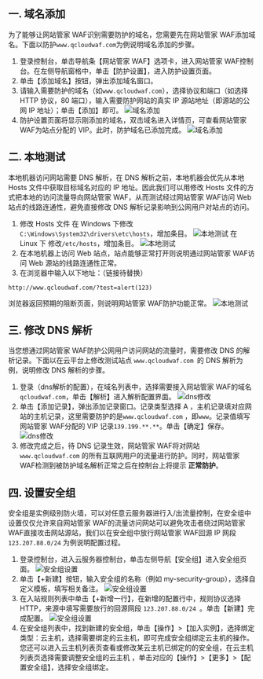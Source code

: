 ## 一. 域名添加
为了能够让网站管家 WAF识别需要防护的域名，您需要先在网站管家 WAF添加域名。下面以防护`www.qcloudwaf.com`为例说明域名添加的步骤。

1. 登录控制台，单击导航条【网站管家 WAF】选项卡，进入网站管家 WAF控制台。在左侧导航窗格中，单击【防护设置】，进入防护设置页面。
2. 单击【添加域名】按钮，弹出添加域名窗口。
3. 请输入需要防护的域名（如`www.qcloudwaf.com`），选择协议和端口（如选择 HTTP 协议，80 端口），输入需要防护网站的真实 IP 源站地址（即源站的公网 IP 地址）；单击【添加】即可。
  ![域名添加](https://mc.qcloudimg.com/static/img/domain_add_01.png)
4. 防护设置页面将显示刚添加的域名，双击域名进入详情页，可查看网站管家 WAF为站点分配的 VIP。此时，防护域名已添加完成。
  ![域名添加](https://mc.qcloudimg.com/static/img/domain_add_02.png)

## 二. 本地测试
本地机器访问网站需要 DNS 解析，在 DNS 解析之前，本地机器会优先从本地 Hosts 文件中获取目标域名对应的 IP 地址。因此我们可以用修改 Hosts 文件的方式把本地的访问流量导向网站管家 WAF，从而测试经过网站管家 WAF访问 Web 站点的线路连通性，避免直接修改 DNS 解析记录影响到公网用户对站点的访问。

1. 修改 Hosts 文件
在 Windows 下修改`C:\Windows\System32\drivers\etc\hosts`，增加条目。
![本地测试](https://mc.qcloudimg.com/static/img/local_test_01.png)
在 Linux 下 修改`/etc/hosts`，增加条目。
![本地测试](https://mc.qcloudimg.com/static/img/local_test_02.png)
2. 在本地机器上访问 Web 站点，站点能够正常打开则说明通过网站管家 WAF访问 Web 源站的线路连通性正常。
3. 在浏览器中输入以下地址：（链接待替换）
```
http://www.qcloudwaf.com/?test=alert(123)  
```
浏览器返回预期的阻断页面，则说明网站管家 WAF防护功能正常。
![本地测试](https://mc.qcloudimg.com/static/img/local_test_03.png)


## 三. 修改 DNS 解析
当您想通过网站管家 WAF防护公网用户访问网站的流量时，需要修改 DNS 的解析记录。下面以在云平台上修改测试站点 `www.qcloudwaf.com `的 DNS 解析为例，说明修改 DNS 解析的步骤。

1. 登录（dns解析的配置），在域名列表中，选择需要接入网站管家 WAF的域名`qcloudwaf.com`，单击【解析】进入解析配置界面。
  ![dns修改](https://mc.qcloudimg.com/static/img/domain_exp_01.png)
2. 单击【添加记录】，弹出添加记录窗口。记录类型选择 A ，主机记录填对应网站的主机记录，这里需要防护的是`www.qcloudwaf.com` ，即`www`。记录值填写网站管家 WAF分配的 VIP 记录`139.199.**.**`。单击【确定】保存。
  ![dns修改](https://mc.qcloudimg.com/static/img/domain_exp_02.png)
3. 修改完成之后，待 DNS 记录生效，网站管家 WAF将对网站`www.qcloudwaf.com` 的所有互联网用户的流量进行防护。同时，网站管家 WAF检测到被防护域名解析正常之后在控制台上将提示 **正常防护**。

## 四. 设置安全组 
安全组是实例级别防火墙，可以对任意云服务器进行入/出流量控制，在安全组中设置仅仅允许来自网站管家 WAF的流量访问网站可以避免攻击者绕过网站管家 WAF直接攻击网站源站，我们以在安全组中放行网站管家 WAF回源 IP 网段 `123.207.88.0/24` 为例说明配置过程。

1. 登录控制台，进入云服务器控制台，单击左侧导航【安全组】进入安全组页面。
![安全组设置](https://mc.qcloudimg.com/static/img/sec_group_01.png)
2. 单击【+新建】按钮，输入安全组的名称（例如 my-security-group），选择自定义模板，填写相关备注。
![安全组设置](https://mc.qcloudimg.com/static/img/sec_group_02.png)
3. 在入站规则列表中单击【+新增一行】，在新增的配置行中，规则协议选择 HTTP，来源中填写需要放行的回源网段 `123.207.88.0/24 `。单击【新建】完成配置。
![安全组设置](https://mc.qcloudimg.com/static/img/sec_group_03.png)
4. 在安全组列表中，找到新建的安全组，单击【操作】>【加入实例】，选择绑定类型：云主机，选择需要绑定的云主机，即可完成安全组绑定云主机的操作。您还可以进入云主机列表页查看或修改某云主机已绑定的的安全组，在云主机列表页选择需要调整安全组的云主机 ，单击对应的【操作】>【更多】>【配置安全组】，选择安全组绑定。

